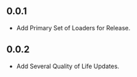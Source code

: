 ## 0.0.1

* Add Primary Set of Loaders for Release.
  
## 0.0.2

* Add Several Quality of Life Updates.






